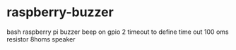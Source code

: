 # raspberry-buzzer
bash raspberry pi buzzer beep on gpio 2 timeout to define time out 100 oms resistor 8homs speaker
